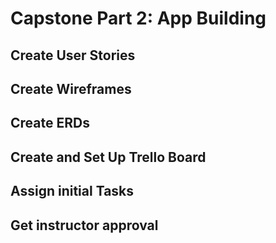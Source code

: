 # Capstone Part 2: App Building

## Create User Stories

## Create Wireframes

## Create ERDs

## Create and Set Up Trello Board

## Assign initial Tasks

## Get instructor approval
